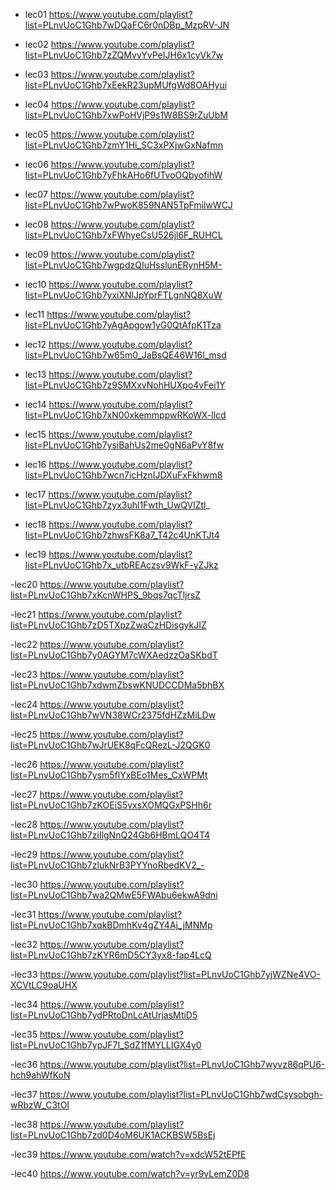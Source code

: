 - lec01
https://www.youtube.com/playlist?list=PLnvUoC1Ghb7wDQaFC6r0nDBp_MzpRV-JN

- lec02
https://www.youtube.com/playlist?list=PLnvUoC1Ghb7zZQMvvYvPeIJH6x1cyVk7w

- lec03
https://www.youtube.com/playlist?list=PLnvUoC1Ghb7xEekR23upMUfgWd8OAHyui

- lec04
https://www.youtube.com/playlist?list=PLnvUoC1Ghb7xwPoHVjP9s1W8BS9rZuUbM

- lec05
https://www.youtube.com/playlist?list=PLnvUoC1Ghb7zmY1Hi_SC3xPXjwGxNafmn

- lec06
https://www.youtube.com/playlist?list=PLnvUoC1Ghb7yFhkAHo6fUTvoOQbyofihW

- lec07
https://www.youtube.com/playlist?list=PLnvUoC1Ghb7wPwoK859NAN5TpFmilwWCJ

- lec08
https://www.youtube.com/playlist?list=PLnvUoC1Ghb7xFWhyeCsU526jl6F_RUHCL

- lec09
https://www.youtube.com/playlist?list=PLnvUoC1Ghb7wgpdzQIuHsslunERynH5M-

- lec10
https://www.youtube.com/playlist?list=PLnvUoC1Ghb7yxiXNlJpYprFTLgnNQ8XuW

- lec11
https://www.youtube.com/playlist?list=PLnvUoC1Ghb7yAgApgow1yG0QtAfpK1Tza

- lec12
https://www.youtube.com/playlist?list=PLnvUoC1Ghb7w65m0_JaBsQE46W16l_msd

- lec13
https://www.youtube.com/playlist?list=PLnvUoC1Ghb7z9SMXxvNohHUXpo4vFei1Y

- lec14
https://www.youtube.com/playlist?list=PLnvUoC1Ghb7xN00xkemmppwRKoWX-llcd

- lec15
https://www.youtube.com/playlist?list=PLnvUoC1Ghb7ysiBahUs2me0gN6aPvY8fw

- lec16
https://www.youtube.com/playlist?list=PLnvUoC1Ghb7wcn7icHznIJDXuFxFkhwm8

- lec17
https://www.youtube.com/playlist?list=PLnvUoC1Ghb7zyx3uhl1Fwth_UwQVlZtl_

- lec18
https://www.youtube.com/playlist?list=PLnvUoC1Ghb7zhwsFK8a7_T42c4UnKTJt4

- lec19
https://www.youtube.com/playlist?list=PLnvUoC1Ghb7x_utbREAczsv9WkF-yZJkz

-lec20
https://www.youtube.com/playlist?list=PLnvUoC1Ghb7xKcnWHPS_9bqs7qcTljrsZ

-lec21
https://www.youtube.com/playlist?list=PLnvUoC1Ghb7zD5TXpzZwaCzHDisgykJIZ

-lec22
https://www.youtube.com/playlist?list=PLnvUoC1Ghb7y0AGYM7cWXAedzzOaSKbdT

-lec23
https://www.youtube.com/playlist?list=PLnvUoC1Ghb7xdwmZbswKNUDCCDMa5bhBX

-lec24
https://www.youtube.com/playlist?list=PLnvUoC1Ghb7wVN38WCr2375fdHZzMiLDw

-lec25
https://www.youtube.com/playlist?list=PLnvUoC1Ghb7wJrUEK8qFcQRezL-J2QGK0

-lec26
https://www.youtube.com/playlist?list=PLnvUoC1Ghb7ysm5flYxBEo1Mes_CxWPMt

-lec27
https://www.youtube.com/playlist?list=PLnvUoC1Ghb7zKOEiS5vxsXOMQGxPSHh6r

-lec28
https://www.youtube.com/playlist?list=PLnvUoC1Ghb7ziIlgNnQ24Gb6HBmLQO4T4

-lec29
https://www.youtube.com/playlist?list=PLnvUoC1Ghb7zlukNrB3PYYnoRbedKV2_-

-lec30
https://www.youtube.com/playlist?list=PLnvUoC1Ghb7wa2QMwE5FWAbu6ekwA9dni

-lec31
https://www.youtube.com/playlist?list=PLnvUoC1Ghb7xqkBDmhKv4gZY4Aj_jMNMp

-lec32
https://www.youtube.com/playlist?list=PLnvUoC1Ghb7zKYR6mD5CY3yx8-fap4LcQ

-lec33
https://www.youtube.com/playlist?list=PLnvUoC1Ghb7yjWZNe4VO-XCVtLC9oaUHX

-lec34
https://www.youtube.com/playlist?list=PLnvUoC1Ghb7ydPRtoDnLcAtUrjasMtiD5

-lec35
https://www.youtube.com/playlist?list=PLnvUoC1Ghb7ypJF7I_SdZ1fMYLLIGX4y0

-lec36
https://www.youtube.com/playlist?list=PLnvUoC1Ghb7wyvz86qPU6-hch9ahWfKoN

-lec37
https://www.youtube.com/playlist?list=PLnvUoC1Ghb7wdCsysobgh-wRbzW_C3tOI

-lec38
https://www.youtube.com/playlist?list=PLnvUoC1Ghb7zd0D4oM6UK1ACKBSW5BsEj

-lec39
https://www.youtube.com/watch?v=xdcW52tEPfE

-lec40
https://www.youtube.com/watch?v=yr9vLemZ0D8